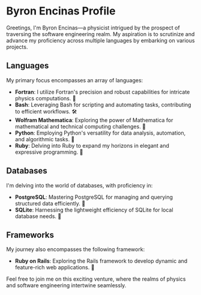 # Byron Encinas Profile

Greetings, I'm Byron Encinas—a physicist intrigued by the prospect of traversing the software engineering realm. My aspiration is to scrutinize and advance my proficiency across multiple languages by embarking on various projects.

## Languages

My primary focus encompasses an array of languages:

- **Fortran**: I utilize Fortran's precision and robust capabilities for intricate physics computations. 🧮
- **Bash**: Leveraging Bash for scripting and automating tasks, contributing to efficient workflows. 🛠️
- **Wolfram Mathematica**: Exploring the power of Mathematica for mathematical and technical computing challenges. 🔬
- **Python**: Employing Python's versatility for data analysis, automation, and algorithmic tasks. 🐍
- **Ruby**: Delving into Ruby to expand my horizons in elegant and expressive programming. 💎

## Databases

I'm delving into the world of databases, with proficiency in:

- **PostgreSQL**: Mastering PostgreSQL for managing and querying structured data efficiently. 🐘
- **SQLite**: Harnessing the lightweight efficiency of SQLite for local database needs. 📁

## Frameworks

My journey also encompasses the following framework:

- **Ruby on Rails**: Exploring the Rails framework to develop dynamic and feature-rich web applications. 🚄

Feel free to join me on this exciting venture, where the realms of physics and software engineering intertwine seamlessly.
